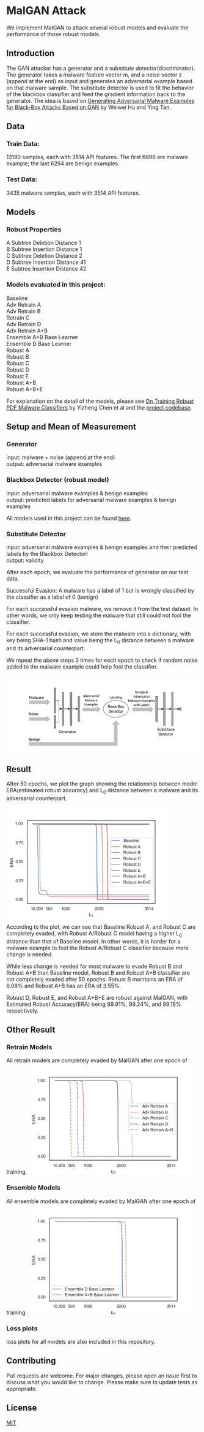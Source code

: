 # MalGAN Attack

We implement MalGAN to attack several robust models and evaluate the performance of those robust models.


## Introduction

The GAN attacker has a generator and a substitute detector(discriminator). The generator takes a malware feature vector m, and a noise vector z (append at the end) as input and generates an adversarial example based on that malware sample. The substitute detector is used to fit the behavior of the blackbox classifier and feed the gradient information back to the generator. The idea is based on [Generating Adversarial Malware Examples for Black-Box Attacks Based on GAN](https://arxiv.org/pdf/1702.05983.pdf) by Weiwei Hu and Ying Tan.


## Data

### Train Data: 
13190 samples, each with 3514 API features. The first 6896 are malware example; the last 6294 are benign examples.

### Test Data: 
3435 malware samples, each with 3514 API features.


## Models

### Robust Properties
A   Subtree Deletion Distance 1<br />
B   Subtree Insertion Distance 1<br />
C   Subtree Deletion Distance 2<br />
D   Subtree Insertion Distance 41<br />
E   Subtree Insertion Distance 42<br />


### Models evaluated in this project:<br/>
Baseline<br />
Adv Retrain A<br />
Adv Retrain B<br />
Retrain C<br />
Adv Retrain D<br />
Adv Retrain A+B<br />
Ensemble A+B Base Learner<br />
Ensemble D Base Learner<br />
Robust A  <br />
Robust B  <br />
Robust C  <br />
Robust D  <br />
Robust E  <br />
Robust A+B  <br />
Robust A+B+E <br />

For explanation on the detail of the models, please see [On Training Robust PDF Malware Classifiers](https://arxiv.org/pdf/1904.03542.pdf) by Yizheng Chen et al and the [project codebase](https://github.com/surrealyz/pdfclassifier).


## Setup and Mean of Measurement

### Generator
input: malware + noise (append at the end)<br />
output: adversarial malware examples

### Blackbox Detector (robust model)
input: adversarial malware examples & benign examples<br />
output: predicted labels for adversarial malware examples & benign examples

All models used in this project can be found [here](https://github.com/surrealyz/pdfclassifier/tree/master/models/adv_trained).

### Substitute Detector
input: adversarial malware examples & benign examples and their predicted labels by the Blackbox Detectorl<br />
output: validity

After each epoch, we evaluate the performance of generator on our test data.

Successful Evasion:
A malware has a label of 1 but is wrongly classified by the classifier as a label of 0 (benign)

For each successful evasion malware, we remove it from the test dataset. In other words, we only keep testing the malware that still could not fool the classifier.

For each successful evasion, we store the malware into a dictionary, with key being SHA-1 hash and value being the L<sub>0</sub> distance between a malware and its adversarial counterpart.

We repeat the above steps 3 times for each epoch to check if random noise added to the malware example could help fool the classifier.

![Image description](images/Architecture.png)


## Result

After 50 epochs, we plot the graph showing the relationship between model ERA(estimated robust accuracy) and L<sub>0</sub> distance between a malware and its adversarial counterpart.

![Image description](images/Exp/result.png)

According to the plot, we can see that Baseline Robust A, and Robust C are completely evaded, with Robust A/Robust C model having a higher L<sub>0</sub> distance than that of Baseline model. In other words, it is harder for a malware example to fool the Robust A/Robust C classifier because more change is needed.

While less change is needed for most malware to evade Robust B and Robust A+B than Baseline model, Robust B and Robust A+B classifier are not completely evaded after 50 epochs. Robust B maintains an ERA of 6.08% and Robust A+B has an ERA of 3.55%.

Robust D, Robust E, and Robust A+B+E are robust against MalGAN, with Estimated Robust Accuracy(ERA) being 99.91%, 99.24%, and 99.18% respectively. 

## Other Result

### Retrain Models
All retrain models are completely evaded by MalGAN after one epoch of training.
![Image description](images/Retrain/retrain_result.png)

### Ensemble Models
All ensemble models are completely evaded by MalGAN after one epoch of training.
![Image description](images/Ensemble/ensemble_result.png)

### Loss plots
loss plots for all models are also included in this repository. 


## Contributing

Pull requests are welcome. For major changes, please open an issue first to discuss what you would like to change.
Please make sure to update tests as appropriate.

## License
[MIT](https://choosealicense.com/licenses/mit/)

